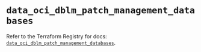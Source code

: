 # `data_oci_dblm_patch_management_databases`

Refer to the Terraform Registry for docs: [`data_oci_dblm_patch_management_databases`](https://registry.terraform.io/providers/hashicorp/oci/7.19.0/docs/data-sources/dblm_patch_management_databases).
